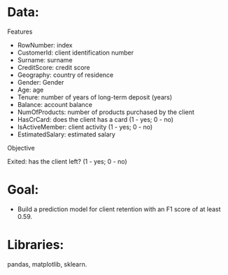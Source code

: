 # Data:

Features

* RowNumber: index
* CustomerId: client identification number
* Surname: surname
* CreditScore: credit score 
* Geography: country of residence
* Gender: Gender
* Age: age
* Tenure: number of years of long-term deposit (years)
* Balance: account balance
* NumOfProducts: number of products purchased by the client
* HasCrCard: does the client has a card (1 - yes; 0 - no)
* IsActiveMember: client activity (1 - yes; 0 - no)
* EstimatedSalary: estimated salary

Objective

Exited: has the client left? (1 - yes; 0 - no)

# Goal:

* Build a prediction model for client retention with an F1 score of at least 0.59. 

# Libraries:

pandas, matplotlib, sklearn. 
